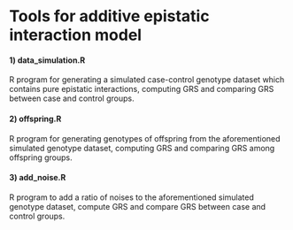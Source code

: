 # Tools for additive epistatic interaction model
#### 1) data_simulation.R
R program for generating a simulated case-control genotype dataset which contains pure epistatic interactions, computing GRS and comparing GRS between case and control groups. 
#### 2) offspring.R
R program for generating genotypes of offspring from the aforementioned simulated genotype dataset, computing GRS and comparing GRS among offspring groups.
#### 3) add_noise.R
R program to add a ratio of noises to the aforementioned simulated genotype dataset, compute GRS and compare GRS between case and control groups.
